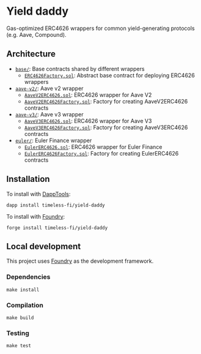 # Yield daddy

Gas-optimized ERC4626 wrappers for common yield-generating protocols (e.g. Aave, Compound).

## Architecture

-   [`base/`](src/base/): Base contracts shared by different wrappers
    -   [`ERC4626Factory.sol`](src/base/ERC4626Factory.sol): Abstract base contract for deploying ERC4626 wrappers
-   [`aave-v2/`](src/aave-v2/): Aave v2 wrapper
    -   [`AaveV2ERC4626.sol`](src/aave-v2/AaveV2ERC4626.sol): ERC4626 wrapper for Aave V2
    -   [`AaveV2ERC4626Factory.sol`](src/aave-v2/AaveV2ERC4626Factory.sol): Factory for creating AaveV2ERC4626 contracts
-   [`aave-v3/`](src/aave-v3/): Aave v3 wrapper
    -   [`AaveV3ERC4626.sol`](src/aave-v3/AaveV3ERC4626.sol): ERC4626 wrapper for Aave V3
    -   [`AaveV3ERC4626Factory.sol`](src/aave-v3/AaveV3ERC4626Factory.sol): Factory for creating AaveV3ERC4626 contracts
-   [`euler/`](src/euler/): Euler Finance wrapper
    -   [`EulerERC4626.sol`](src/euler/EulerERC4626.sol): ERC4626 wrapper for Euler Finance
    -   [`EulerERC4626Factory.sol`](src/euler/EulerERC4626Factory.sol): Factory for creating EulerERC4626 contracts

## Installation

To install with [DappTools](https://github.com/dapphub/dapptools):

```
dapp install timeless-fi/yield-daddy
```

To install with [Foundry](https://github.com/foundry-rs/foundry):

```
forge install timeless-fi/yield-daddy
```

## Local development

This project uses [Foundry](https://github.com/foundry-rs/foundry) as the development framework.

### Dependencies

```
make install
```

### Compilation

```
make build
```

### Testing

```
make test
```
